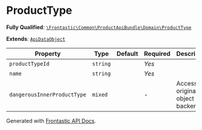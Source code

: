 #  ProductType

**Fully Qualified**: [`\Frontastic\Common\ProductApiBundle\Domain\ProductType`](../../../../src/php/ProductApiBundle/Domain/ProductType.php)

**Extends**: [`ApiDataObject`](../../CoreBundle/Domain/ApiDataObject.md)

Property|Type|Default|Required|Description
--------|----|-------|--------|-----------
`productTypeId` | `string` |  | *Yes* | 
`name` | `string` |  | *Yes* | 
`dangerousInnerProductType` | `mixed` |  | - | Access original object from backend

Generated with [Frontastic API Docs](https://github.com/FrontasticGmbH/apidocs).
